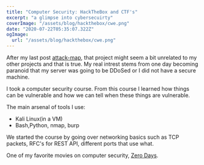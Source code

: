```yaml
---
title: "Computer Security: HackTheBox and CTF's"
excerpt: "a glimpse into cybersecuirty"
coverImage: "/assets/blog/hackthebox/cwe.png"
date: "2020-07-22T05:35:07.322Z"
ogImage:
  url: "/assets/blog/hackthebox/cwe.png"
---
```


After my last post [attack-map](https://edwin.computer/attack-map), that project might seem a bit unrelated to my other projects and that is true. My real intrest stems from one day becoming paranoid that my server was going to be DDoSed or I did not have a secure machine.

I took a computer security course. From this course I learned how things can be vulnerable and how we can tell when these things are vulnerable.

The main arsenal of tools I use:

- Kali Linux(in a VM)
- Bash,Python, nmap, burp

We started the course by going over networking basics such as TCP packets, RFC's for REST API, different ports that use what.

One of my favorite movies on computer security, [Zero Days](https://en.wikipedia.org/wiki/Zero_Days).
